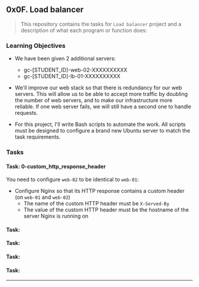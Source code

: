 ## 0x0F. Load balancer

> This repository contains the tasks for `Load balancer` project and a description of what each program or function does:

### Learning Objectives

* We have been given 2 additional servers:
    * gc-[STUDENT_ID]-web-02-XXXXXXXXXX
    * gc-[STUDENT_ID]-lb-01-XXXXXXXXXX
    
* We'll improve our web stack so that there is redundancy for our web servers. This will allow us to be able to accept more traffic by doubling the number of web servers, and to make our infrastructure more reliable. If one web server fails, we will still have a second one to handle requests.

* For this project, I'll write Bash scripts to automate the work. All scripts must be designed to configure a brand new Ubuntu server to match the task requirements.

### Tasks

#### Task: 0-custom_http_response_header
You need to configure `web-02` to be identical to `web-01`:
* Configure Nginx so that its HTTP response contains a custom header (on `web-01` and `web-02`)
    * The name of the custom HTTP header must be `X-Served-By`
    * The value of the custom HTTP header must be the hostname of the server Nginx is running on

#### Task: 


#### Task: 


#### Task: 


#### Task: 



___


